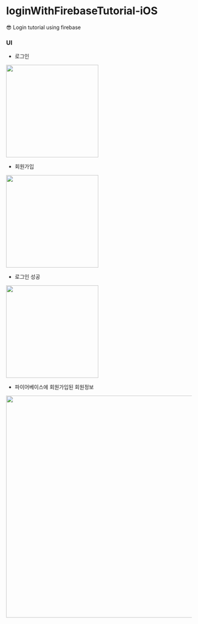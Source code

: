 # loginWithFirebaseTutorial-iOS
😎 Login tutorial using firebase

### UI
- 로그인
<img src ="https://user-images.githubusercontent.com/69136340/123741545-3730fd80-d8e5-11eb-997c-542a6607f104.png" width = "250">

- 회원가입
<img src = "https://user-images.githubusercontent.com/69136340/123741551-3bf5b180-d8e5-11eb-9b3d-07d19dbb4348.png" width ="250">

- 로그인 성공
<img src = "https://user-images.githubusercontent.com/69136340/123741726-7c552f80-d8e5-11eb-904f-0c70f8cd70b7.png" width = "250">

- 파이어베이스에 회원가입된 회원정보
<img src ="https://user-images.githubusercontent.com/69136340/123741894-cb9b6000-d8e5-11eb-930c-ed0b96fe0bf2.png" width ="600">

